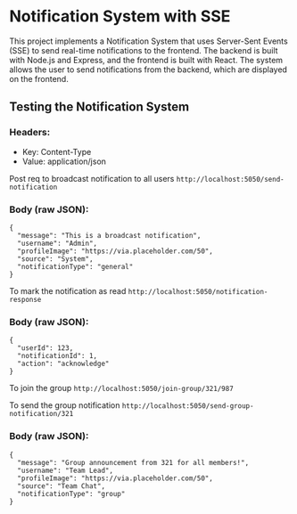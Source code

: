 # Notification System with SSE

This project implements a Notification System that uses Server-Sent Events (SSE) to send real-time notifications to the frontend. The backend is built with Node.js and Express, and the frontend is built with React. The system allows the user to send notifications from the backend, which are displayed on the frontend.

## Testing the Notification System

### Headers:

- Key: Content-Type
- Value: application/json

Post req to broadcast notification to all users `http://localhost:5050/send-notification`

### Body (raw JSON):

```
{
  "message": "This is a broadcast notification",
  "username": "Admin",
  "profileImage": "https://via.placeholder.com/50",
  "source": "System",
  "notificationType": "general"
}

```

To mark the notification as read `http://localhost:5050/notification-response`

### Body (raw JSON):

```
{
  "userId": 123,
  "notificationId": 1,
  "action": "acknowledge"
}
```

To join the group `http://localhost:5050/join-group/321/987`

To send the group notification `http://localhost:5050/send-group-notification/321`

### Body (raw JSON):

```
{
  "message": "Group announcement from 321 for all members!",
  "username": "Team Lead",
  "profileImage": "https://via.placeholder.com/50",
  "source": "Team Chat",
  "notificationType": "group"
}

```

